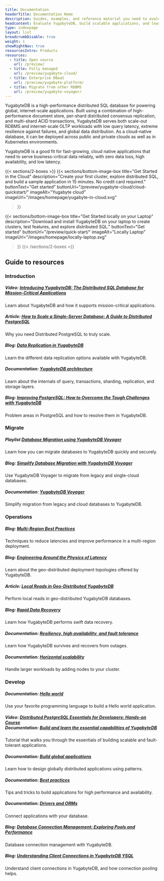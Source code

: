 ```yaml
---
title: Documentation
headerTitle: Documentation Home
description: Guides, examples, and reference material you need to evaluate YugabyteDB database, build scalable applications, and learn distributed SQL.
headcontent: Evaluate YugabyteDB, build scalable applications, and learn distributed SQL
type: indexpage
layout: list
breadcrumbDisable: true
weight: 1
showRightNav: true
resourcesIntro: Products
resources:
  - title: Open source
    url: /preview/
  - title: Fully managed
    url: /preview/yugabyte-cloud/
  - title: Enterprise DBaaS
    url: /preview/yugabyte-platform/
  - title: Migrate from other RDBMS
    url: /preview/yugabyte-voyager/
---
```


YugabyteDB is a high-performance distributed SQL database for powering global, internet-scale applications. Built using a combination of high-performance document store, per-shard distributed consensus replication, and multi-shard ACID transactions, YugabyteDB serves both scale-out RDBMS and internet-scale OLTP workloads with low query latency, extreme resilience against failures, and global data distribution. As a cloud-native database, it can be deployed across public and private clouds as well as in Kubernetes environments.

YugabyteDB is a good fit for fast-growing, cloud native applications that need to serve business-critical data reliably, with zero data loss, high availability, and low latency.

{{< sections/2-boxes >}}
  {{< sections/bottom-image-box
    title="Get Started in the Cloud"
    description="Create your first cluster, explore distributed SQL, and build a sample application in 15 minutes. No credit card required."
    buttonText="Get started"
    buttonUrl="/preview/yugabyte-cloud/cloud-quickstart/"
    imageAlt="Yugabyte cloud" imageUrl="/images/homepage/yugabyte-in-cloud.svg"
  >}}

  {{< sections/bottom-image-box
    title="Get Started locally on your Laptop"
    description="Download and install YugabyteDB on your laptop to create clusters, test features, and explore distributed SQL."
    buttonText="Get started"
    buttonUrl="/preview/quick-start/"
    imageAlt="Locally Laptop" imageUrl="/images/homepage/locally-laptop.svg"
  >}}
{{< /sections/2-boxes >}}

## Guide to resources

### Introduction

##### Video: [Introducing YugabyteDB: The Distributed SQL Database for Mission-Critical Applications](https://www.youtube.com/watch?v=j24p07Frw00)

Learn about YugabyteDB and how it supports mission-critical applications.

##### Article: [How to Scale a Single-Server Database: A Guide to Distributed PostgreSQL](https://www.yugabyte.com/postgresql/distributed-postgresql/)

Why you need Distributed PostgreSQL to truly scale.

##### Blog: [Data Replication in YugabyteDB](https://www.yugabyte.com/blog/data-replication/)

Learn the different data replication options available with YugabyteDB.

##### Documentation: [YugabyteDB architecture](preview/architecture/)

Learn about the internals of query, transactions, sharding, replication, and storage layers.

##### Blog: [Improving PostgreSQL: How to Overcome the Tough Challenges with YugabyteDB](https://www.yugabyte.com/blog/improve-postgresql/)

Problem areas in PostgreSQL and how to resolve them in YugabyteDB.

### Migrate

##### Playlist [Database Migration using YugabyteDB Voyager](https://www.youtube.com/playlist?list=PL8Z3vt4qJTkJuqQ2ZH1cnL1yxVEi9swwR)

Learn how you can migrate databases to YugabyteDB quickly and securely.

##### Blog: [Simplify Database Migration with YugabyteDB Voyager](https://www.yugabyte.com/blog/simplify-database-migration-voyager/)

Use YugabyteDB Voyager to migrate from legacy and single-cloud databases.

##### Documentation: [YugabyteDB Voyager](preview/yugabyte-voyager/)

Simplify migration from legacy and cloud databases to YugabyteDB.

### Operations

##### Blog: [Multi-Region Best Practices](https://www.yugabyte.com/blog/multi-region-database-deployment-best-practices/)

Techniques to reduce latencies and improve performance in a multi-region deployment.

##### Blog: [Engineering Around the Physics of Latency](https://www.yugabyte.com/blog/geo-distribution-in-yugabytedb-engineering-around-the-physics-of-latency/)

Learn about the geo-distributed deployment topologies offered by YugabyteDB.

##### Article: [Local Reads in Geo-Distributed YugabyteDB](https://dev.to/franckpachot/series/18625)

Perform local reads in geo-distributed YugabyteDB databases.

##### Blog: [Rapid Data Recovery](https://www.yugabyte.com/blog/rapid-data-recovery-database-amazon-s3/)

Learn how YugabyteDB performs swift data recovery.

##### Documentation: [Resiliency, high availability, and fault tolerance](preview/explore/fault-tolerance/)

Learn how YugabyteDB survives and recovers from outages.

##### Documentation: [Horizontal scalability](preview/explore/linear-scalability/)

Handle larger workloads by adding nodes to your cluster.

### Develop

##### Documentation: [Hello world](preview/tutorials/build-apps/)

Use your favorite programming language to build a Hello world application.

##### Video: [Distributed PostgreSQL Essentials for Developers: Hands-on Course](https://www.youtube.com/watch?v=rqJBFQ-4Hgk)<br>Documentation: [Build and learn the essential capabilities of YugabyteDB](preview/tutorials/build-and-learn/)

Tutorial that walks you through the essentials of building scalable and fault-tolerant applications.

##### Documentation: [Build global applications](preview/develop/build-global-apps/)

Learn how to design globally distributed applications using patterns.

##### Documentation: [Best practices](preview/develop/best-practices-ysql/)

Tips and tricks to build applications for high performance and availability.

##### Documentation: [Drivers and ORMs](preview/drivers-orms/)

Connect applications with your database.

##### Blog: [Database Connection Management: Exploring Pools and Performance](https://www.yugabyte.com/blog/database-connection-management/)

Database connection management with YugabyteDB.

##### Blog: [Understanding Client Connections in YugabyteDB YSQL](https://www.yugabyte.com/blog/how-connection-pooling-works/)

Understand client connections in YugabyteDB, and how connection pooling helps.
